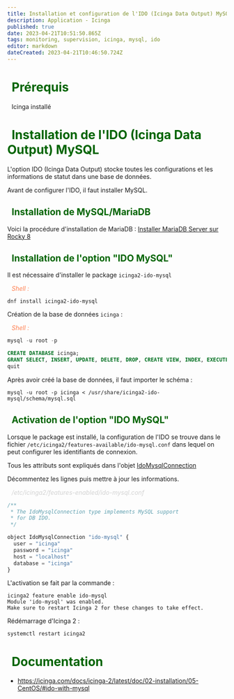 ```yaml
---
title: Installation et configuration de l'IDO (Icinga Data Output) MySQL
description: Application - Icinga
published: true
date: 2023-04-21T10:51:50.865Z
tags: monitoring, supervision, icinga, mysql, ido
editor: markdown
dateCreated: 2023-04-21T10:46:50.724Z
---
```


# <span style="color:darkgreen;"><i class="fas fa-caret-right" style="margin-right:10px;"></i>Prérequis</span>

<i class="fas fa-check" style="color:green;margin-right:10px;"></i>Icinga installé

# <span style="color:darkgreen;"><i class="fas fa-caret-right" style="margin-right:10px;"></i>Installation de l'IDO (Icinga Data Output) MySQL</span>
  
L'option IDO (Icinga Data Output) stocke toutes les configurations et les informations de statut dans une base de données.

Avant de configurer l'IDO, il faut installer MySQL.

## <span style="color:darkgreen;"><i class="fas fa-caret-down" style="margin-right:10px;"></i>Installation de MySQL/MariaDB</span>

Voici la procédure d'installation de MariaDB : [Installer MariaDB Server sur Rocky 8](/bdd/mariadb/installer_mariadb_server_sur_rocky_8)

## <span style="color:darkgreen;"><i class="fas fa-caret-down" style="margin-right:10px;"></i>Installation de l'option "IDO MySQL"</span>

Il est nécessaire d'installer le package `icinga2-ido-mysql`

<span style="color:coral;"><i class="fas fa-laptop-code" style="margin-right:10px;"></i>_Shell :_</span>

```shell
dnf install icinga2-ido-mysql
```

Création de la base de données `icinga` :

<span style="color:coral;"><i class="fas fa-laptop-code" style="margin-right:10px;"></i>_Shell :_</span>

```sql
mysql -u root -p

CREATE DATABASE icinga;
GRANT SELECT, INSERT, UPDATE, DELETE, DROP, CREATE VIEW, INDEX, EXECUTE ON icinga.* TO 'icinga'@'localhost' IDENTIFIED BY 'icinga';
quit
```

Après avoir créé la base de données, il faut importer le schéma :

```shell
mysql -u root -p icinga < /usr/share/icinga2-ido-mysql/schema/mysql.sql
```


## <span style="color:darkgreen;"><i class="fas fa-caret-down" style="margin-right:10px;"></i>Activation de l'option "IDO MySQL"</span>

Lorsque le package est installé, la configuration de l'IDO se trouve dans le fichier `/etc/icinga2/features-available/ido-mysql.conf` dans lequel on peut configurer les identifiants de connexion.

Tous les attributs sont expliqués dans l'objet [IdoMysqlConnection](https://icinga.com/docs/icinga-2/latest/doc/09-object-types/#objecttype-idomysqlconnection)

Décommentez les lignes puis mettre à jour les informations. 

<span style="color:lightgrey;"><i class="far fa-file-code" style="margin-right:10px;"></i>*/etc/icinga2/features-enabled/ido-mysql.conf*</span>  
  
```js
/**
 * The IdoMysqlConnection type implements MySQL support
 * for DB IDO.
 */

object IdoMysqlConnection "ido-mysql" {
  user = "icinga"
  password = "icinga"
  host = "localhost"
  database = "icinga"
}
```

L'activation se fait par la commande :

```shell
icinga2 feature enable ido-mysql
Module 'ido-mysql' was enabled.
Make sure to restart Icinga 2 for these changes to take effect.
```

Rédémarrage d'Icinga 2 :

```shell
systemctl restart icinga2
```

# <span style="color:darkgreen;"><i class="fas fa-caret-right" style="margin-right:10px;"></i>Documentation</span>
- https://icinga.com/docs/icinga-2/latest/doc/02-installation/05-CentOS/#ido-with-mysql